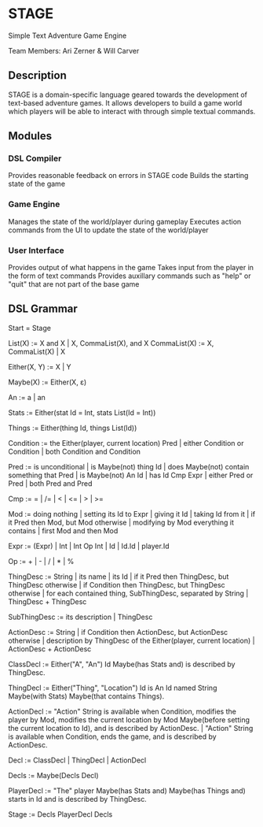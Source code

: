 # STAGE
Simple Text Adventure Game Engine

Team Members: Ari Zerner & Will Carver

## Description
STAGE is a domain-specific language geared towards the development of text-based adventure games.  It allows developers to build a game world which players will be able to interact with through simple textual commands.

## Modules
### DSL Compiler
Provides reasonable feedback on errors in STAGE code
Builds the starting state of the game
### Game Engine
Manages the state of the world/player during gameplay
Executes action commands from the UI to update the state of the world/player
### User Interface
Provides output of what happens in the game
Takes input from the player in the form of text commands
Provides auxillary commands such as "help" or "quit" that are not part of the base game


## DSL Grammar
Start = Stage

List(X) := X and X | X, CommaList(X), and X
CommaList(X) := X, CommaList(X) | X

Either(X, Y) := X | Y

Maybe(X) := Either(X, ε)

An := a | an

Stats := Either(stat Id = Int, stats List(Id = Int))

Things := Either(thing Id, things List(Id))

Condition := the Either(player, current location) Pred | either Condition or Condition | both Condition and Condition

Pred := is unconditional | is Maybe(not) thing Id | does Maybe(not) contain something that Pred | is Maybe(not) An Id | has Id Cmp Expr | either Pred or Pred | both Pred and Pred

Cmp := = | /= | < | <= | > | >=

Mod := doing nothing | setting its Id to Expr | giving it Id | taking Id from it | if it Pred then Mod, but Mod otherwise | modifying by Mod everything it contains | first Mod and then Mod

Expr := (Expr) | Int | Int Op Int | Id | Id.Id | player.Id

Op := + | - | / | * | %

ThingDesc := String | its name | its Id | if it Pred then ThingDesc, but ThingDesc otherwise | if Condition then ThingDesc, but ThingDesc otherwise | for each contained thing, SubThingDesc, separated by String | ThingDesc + ThingDesc

SubThingDesc := its description | ThingDesc

ActionDesc := String | if Condition then ActionDesc, but ActionDesc otherwise | description by ThingDesc of the Either(player, current location) | ActionDesc + ActionDesc

ClassDecl := Either("A", "An") Id Maybe(has Stats and) is described by ThingDesc.

ThingDecl := Either("Thing", "Location") Id is An Id named String Maybe(with Stats) Maybe(that contains Things).

ActionDecl := "Action" String is available when Condition, modifies the player by Mod, modifies the current location by Mod Maybe(before setting the current location to Id), and is described by ActionDesc. | "Action" String is available when Condition, ends the game, and is described by ActionDesc.

Decl := ClassDecl | ThingDecl | ActionDecl

Decls := Maybe(Decls Decl)

PlayerDecl := "The" player Maybe(has Stats and) Maybe(has Things and) starts in Id and is described by ThingDesc.

Stage := Decls PlayerDecl Decls
